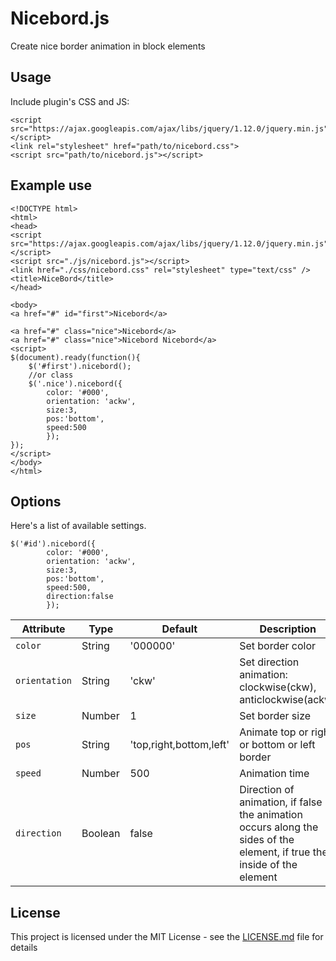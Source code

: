 # Nicebord.js

Create nice border animation in block elements

## Usage

Include plugin's CSS and JS:
```
<script src="https://ajax.googleapis.com/ajax/libs/jquery/1.12.0/jquery.min.js"></script>
<link rel="stylesheet" href="path/to/nicebord.css">
<script src="path/to/nicebord.js"></script>
```
## Example use
```
<!DOCTYPE html>
<html>
<head>
<script src="https://ajax.googleapis.com/ajax/libs/jquery/1.12.0/jquery.min.js"></script>
<script src="./js/nicebord.js"></script>
<link href="./css/nicebord.css" rel="stylesheet" type="text/css" />
<title>NiceBord</title>
</head>

<body>
<a href="#" id="first">Nicebord</a>

<a href="#" class="nice">Nicebord</a>
<a href="#" class="nice">Nicebord Nicebord</a>
<script>
$(document).ready(function(){
	$('#first').nicebord();
	//or class
	$('.nice').nicebord({
		color: '#000',
		orientation: 'ackw',
		size:3,
		pos:'bottom',
		speed:500
		});
});
</script>
</body>
</html>
```
## Options
Here's a list of available settings.
```
$('#id').nicebord({
		color: '#000',
		orientation: 'ackw',
		size:3,
		pos:'bottom',
		speed:500,
		direction:false
		});
```
| Attribute | Type | Default | Description
| --- | --- | --- | --- |
| `color` | String | '000000' | Set border color |
| `orientation` | String | 'ckw' | Set direction animation: clockwise(ckw), anticlockwise(ackw) |
| `size` | Number | 1 | Set border size |
| `pos` | String | 'top,right,bottom,left' | Animate top or right or bottom or left border |
| `speed` | Number | 500 | Animation time |
| `direction` | Boolean | false | Direction of animation, if false the animation occurs along the sides of the element, if true the inside of the element  |
## License

This project is licensed under the MIT License - see the [LICENSE.md](LICENSE.md) file for details


